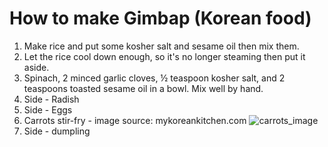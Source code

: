 # How to make Gimbap (Korean food)

1. Make rice and put some kosher salt and sesame oil then mix them.
2. Let the rice cool down enough, so it's no longer steaming then put it aside.
3. Spinach, 2 minced garlic cloves, ½ teaspoon kosher salt, and 2 teaspoons toasted sesame oil in a bowl. Mix well by hand.
4. Side - Radish
5. Side - Eggs
6. Carrots stir-fry - image source: mykoreankitchen.com
    ![carrots_image](https://mykoreankitchen.com/wp-content/uploads/2023/05/9.-Mini-Kimbap-Carrot.jpg)
7. Side - dumpling
